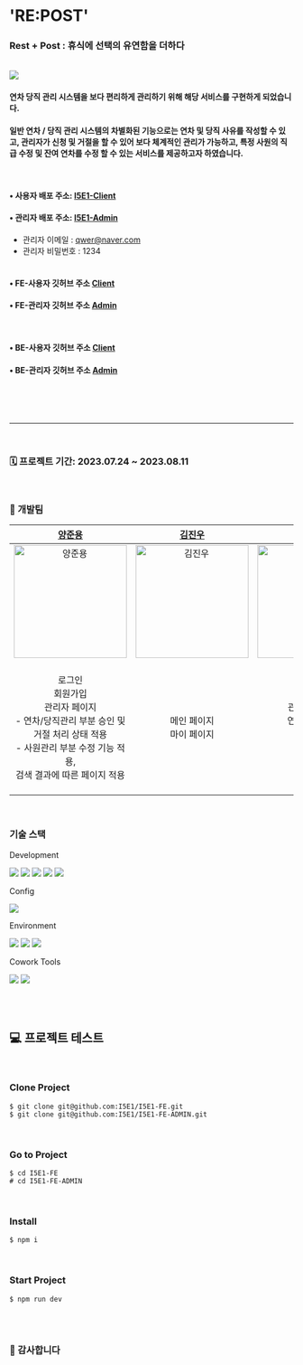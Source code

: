 # 'RE:POST'

### Rest + Post : 휴식에 선택의 유연함을 더하다
<br>

<img src="https://github.com/azure0929/mini-project/assets/128226527/0ef5cf18-d2d4-420e-8120-ae1c1596d6b3" />

#### 연차 당직 관리 시스템을 보다 편리하게 관리하기 위해 해당 서비스를 구현하게 되었습니다. 
#### 일반 연차 / 당직 관리 시스템의 차별화된 기능으로는 연차 및 당직 사유를 작성할 수 있고, 관리자가 신청 및 거절을 할 수 있어 보다 체계적인 관리가 가능하고, 특정 사원의 직급 수정 및 잔여 연차를 수정 할 수 있는 서비스를 제공하고자 하였습니다.
<br>

#### • 사용자 배포 주소: [I5E1-Client](https://i5e1-fe-user-repost.netlify.app/)
#### • 관리자 배포 주소: [I5E1-Admin](https://i5e1-fe-admin-repost.vercel.app/)
- 관리자 이메일 : qwer@naver.com
- 관리자 비밀번호  : 1234
<br><br>

#### • FE-사용자 깃허브 주소 [Client](https://github.com/I5E1/I5E1-FE)
#### • FE-관리자 깃허브 주소 [Admin](https://github.com/I5E1/I5E1-FE-ADMIN)
<br>

#### • BE-사용자 깃허브 주소 [Client](https://github.com/I5E1/I5E1-Server)
#### • BE-관리자 깃허브 주소 [Admin](https://github.com/I5E1/I5E1-Admin-Server)
<br><br><br>

---
<br>

### 🗓 프로젝트 기간: 2023.07.24 ~ 2023.08.11

<br>

### 🧔 개발팀 
| **[양준용](https://github.com/7581058)** | **[김진우](https://github.com/dev-junehee)** | **[김세연](https://github.com/doitidey)** |
| :---: | :---: | :---: |
| <img src="https://avatars.githubusercontent.com/u/128226527?v=4" width=200px alt="양준용" /> | <img src="https://avatars.githubusercontent.com/u/105920346?v=4" width=200px alt="김진우" /> | <img src="https://avatars.githubusercontent.com/u/118176015?v=4" width=200px alt="김세연" /> |
| <br> 로그인 <br/> 회원가입 <br/>관리자 페이지 <br />- 연차/당직관리 부분 승인 및<br> 거절 처리 상태 적용<br>- 사원관리 부분 수정 기능 적용, <br>검색 결과에 따른 페이지 적용 <br><br> | 메인 페이지<br/>마이 페이지<br/> | 관리자 페이지<br/> 연차/당직관리<br/>사원관리<br/> 로그아웃 |
<br>

### 기술 스택
Development
<p>
<img src="https://img.shields.io/badge/Next.js-000000?style=flat&logo=next.js&logoColor=white" />
<img src="https://img.shields.io/badge/TypeScript-3178C6?style=flat&logo=TypeScript&logoColor=white" />
<img src="https://img.shields.io/badge/Tailwind css-06B6D4?style=flat&logo=tailwind css&logoColor=white" />
<img src="https://img.shields.io/badge/Styled-components-DB7093?style=flat&logo=styled-components&logoColor=white">
<img src="https://img.shields.io/badge/Zustand-F05032?style=flat&logo=Zustand&logoColor=white">
</p>

Config
<p>
<img src="https://img.shields.io/badge/npm-CB3837?style=flat&logo=npm&logoColor=white"/></a>
</p>

Environment
<p>
<img src="https://img.shields.io/badge/Visual Studio Code-007ACC?style=flat&logo=Visual Studio Code&logoColor=white"/></a>
<img src="https://img.shields.io/badge/Git-F05032?style=flat&logo=Git&logoColor=white"/></a>
<img src="https://img.shields.io/badge/GitHub-181717?style=flat&logo=GitHub&logoColor=white"/></a>
</p>

Cowork Tools
<p>
<img src="https://img.shields.io/badge/Zoom-2D8CFF?style=flat&logo=Zoom&logoColor=white" />
<img src="https://img.shields.io/badge/discord-5865F2?style=flat&logo=discord&logoColor=white" />
</p>
<br>

<br>

## 💻 프로젝트 테스트
<br>

### Clone Project
```
$ git clone git@github.com:I5E1/I5E1-FE.git
$ git clone git@github.com:I5E1/I5E1-FE-ADMIN.git
```
<br>

### Go to Project
```
$ cd I5E1-FE
# cd I5E1-FE-ADMIN
```
<br>

### Install
```
$ npm i
```
<br>

### Start Project
```
$ npm run dev
```
<br><br>

### 🙏 감사합니다 </br>